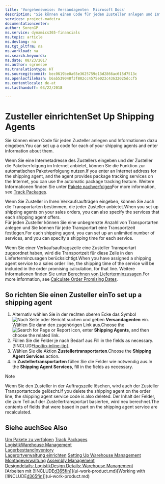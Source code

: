 ```yaml
---
title: 'Vorgehensweise: Versandagenten  Microsoft Docs'
description: "Sie können einen Code für jeden Zusteller anlegen und Informationen dazu eingeben."
services: project-madeira
documentationcenter: 
author: SorenGP
ms.service: dynamics365-financials
ms.topic: article
ms.devlang: na
ms.tgt_pltfrm: na
ms.workload: na
ms.search.keywords: 
ms.date: 08/23/2017
ms.author: sgroespe
ms.translationtype: HT
ms.sourcegitcommit: bec0619be0a65e3625759e13d2866ac615d7513c
ms.openlocfilehash: b6ab539048f3f802cc4575e023c43632025dccf5
ms.contentlocale: de-at
ms.lasthandoff: 03/22/2018

---
```

# <a name="set-up-shipping-agents"></a><span data-ttu-id="73de3-103">Zusteller einrichten</span><span class="sxs-lookup"><span data-stu-id="73de3-103">Set Up Shipping Agents</span></span>
<span data-ttu-id="73de3-104">Sie können einen Code für jeden Zusteller anlegen und Informationen dazu eingeben.</span><span class="sxs-lookup"><span data-stu-id="73de3-104">You can set up a code for each of your shipping agents and enter information about them.</span></span>  

<span data-ttu-id="73de3-105">Wenn Sie eine Internetadresse des Zustellers eingeben und der Zusteller die Paketverfolgung im Internet anbietet, können Sie die Funktion zur automatischen Paketverfolgung nutzen.</span><span class="sxs-lookup"><span data-stu-id="73de3-105">If you enter an Internet address for the shipping agent, and the agent provides package tracking services on the Internet, you can use the automatic package tracking feature.</span></span> <span data-ttu-id="73de3-106">Weitere Informationen finden Sie unter [Pakete nachverfolgen](sales-how-track-packages.md)</span><span class="sxs-lookup"><span data-stu-id="73de3-106">For more information, see [Track Packages](sales-how-track-packages.md).</span></span>

<span data-ttu-id="73de3-107">Wenn Sie Zusteller in Ihren Verkaufsaufträgen eingeben, können Sie auch die Transportarten bestimmen, die jeder Zusteller anbietet.</span><span class="sxs-lookup"><span data-stu-id="73de3-107">When you set up shipping agents on your sales orders, you can also specify the services that each shipping agent offers.</span></span>  
<span data-ttu-id="73de3-108">Für jeden Zusteller können Sie eine unbegrenzte Anzahl von Transportarten anlegen und Sie können für jede Transportart eine Transportzeit festlegen.</span><span class="sxs-lookup"><span data-stu-id="73de3-108">For each shipping agent, you can set up an unlimited number of services, and you can specify a shipping time for each service.</span></span>  

<span data-ttu-id="73de3-109">Wenn Sie einer Verkaufsauftragszeile eine Zusteller Transportart zugeordnet haben, wird die Transportzeit für diese Zeile in den Lieferterminzusagen berücksichtigt.</span><span class="sxs-lookup"><span data-stu-id="73de3-109">When you have assigned a shipping agent service to a sales order line, the shipping time of the service will be included in the order promising calculation, for that line.</span></span> <span data-ttu-id="73de3-110">Weitere Informationen finden Sie unter [Berechnen von Lieferterminzusagen](sales-how-to-calculate-order-promising-dates.md).</span><span class="sxs-lookup"><span data-stu-id="73de3-110">For more information, see [Calculate Order Promising Dates](sales-how-to-calculate-order-promising-dates.md).</span></span>

## <a name="to-set-up-a-shipping-agent"></a><span data-ttu-id="73de3-111">So richten Sie einen Zusteller ein</span><span class="sxs-lookup"><span data-stu-id="73de3-111">To set up a shipping agent</span></span>  
1.  <span data-ttu-id="73de3-112">Alternativ wählen Sie in der rechten oberen Ecke das Symbol ![Nach Seite oder Bericht suchen](media/ui-search/search_small.png "Nach Seite oder Bericht suchen") und geben **Versandagenten** ein. Wählen Sie dann den zugehörigen Link aus.</span><span class="sxs-lookup"><span data-stu-id="73de3-112">Choose the ![Search for Page or Report](media/ui-search/search_small.png "Search for Page or Report icon") icon, enter **Shipping Agents**, and then choose the related link.</span></span>  
2.  <span data-ttu-id="73de3-113">Füllen Sie die Felder je nach Bedarf aus.</span><span class="sxs-lookup"><span data-stu-id="73de3-113">Fill in the fields as necessary.</span></span> [!INCLUDE[tooltip-inline-tip](includes/tooltip-inline-tip_md.md)]<span data-ttu-id="73de3-114">.</span><span class="sxs-lookup"><span data-stu-id="73de3-114">.</span></span>  
3.  <span data-ttu-id="73de3-115">Wählen Sie die Aktion **Zustellertransportarten**.</span><span class="sxs-lookup"><span data-stu-id="73de3-115">Choose the **Shipping Agent Services** action.</span></span>
4. <span data-ttu-id="73de3-116">In **Zustellertransportarten** füllen Sie die Felder wie notwendig aus.</span><span class="sxs-lookup"><span data-stu-id="73de3-116">In the **Shipping Agent Services**, fill in the fields as necessary.</span></span>

> [!NOTE]  
>  <span data-ttu-id="73de3-117">Wenn Sie den Zusteller in der Auftragszeile löschen, wird auch der Zusteller Transportartcode gelöscht.</span><span class="sxs-lookup"><span data-stu-id="73de3-117">If you delete the shipping agent on the order line, the shipping agent service code is also deleted.</span></span> <span data-ttu-id="73de3-118">Der Inhalt der Felder, die zum Teil auf der Zustellertransportart basierten, wird neu berechnet.</span><span class="sxs-lookup"><span data-stu-id="73de3-118">The contents of fields that were based in part on the shipping agent service are recalculated.</span></span>  

## <a name="see-also"></a><span data-ttu-id="73de3-119">Siehe auch</span><span class="sxs-lookup"><span data-stu-id="73de3-119">See Also</span></span>
<span data-ttu-id="73de3-120">[Um Pakete zu verfolgen](sales-how-track-packages.md)  </span><span class="sxs-lookup"><span data-stu-id="73de3-120">[Track Packages](sales-how-track-packages.md)  </span></span>  
[<span data-ttu-id="73de3-121">Logistik</span><span class="sxs-lookup"><span data-stu-id="73de3-121">Warehouse Management</span></span>](warehouse-manage-warehouse.md)  
[<span data-ttu-id="73de3-122">Lagerbesttand</span><span class="sxs-lookup"><span data-stu-id="73de3-122">Inventory</span></span>](inventory-manage-inventory.md)  
<span data-ttu-id="73de3-123">[Lagerortverwaltung einrichten](warehouse-setup-warehouse.md)   </span><span class="sxs-lookup"><span data-stu-id="73de3-123">[Setting Up Warehouse Management](warehouse-setup-warehouse.md)   </span></span>  
<span data-ttu-id="73de3-124">[Montageverwaltung](assembly-assemble-items.md)  </span><span class="sxs-lookup"><span data-stu-id="73de3-124">[Assembly Management](assembly-assemble-items.md)  </span></span>  
[<span data-ttu-id="73de3-125">Designdetails: Logistik</span><span class="sxs-lookup"><span data-stu-id="73de3-125">Design Details: Warehouse Management</span></span>](design-details-warehouse-management.md)  
<span data-ttu-id="73de3-126">[Arbeiten mit [!INCLUDE[d365fin](includes/d365fin_md.md)]](ui-work-product.md)</span><span class="sxs-lookup"><span data-stu-id="73de3-126">[Working with [!INCLUDE[d365fin](includes/d365fin_md.md)]](ui-work-product.md)</span></span>  


